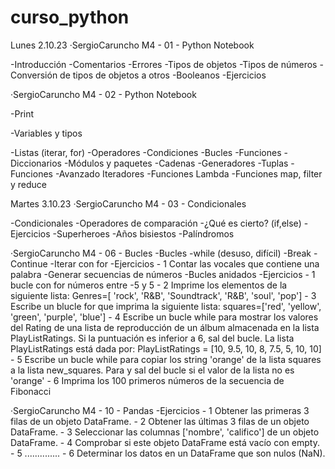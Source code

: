 # curso_python

  Lunes 2.10.23
·SergioCaruncho M4 - 01 - Python Notebook
  
  -Introducción
  -Comentarios
  -Errores
  -Tipos de objetos
  -Tipos de números
  -Conversión de tipos de objetos a otros
  -Booleanos
  -Ejercicios
  
·SergioCaruncho M4 - 02 - Python Notebook
  
  -Print
  
  -Variables y tipos
  
  -Listas (iterar, for)
  -Operadores
  -Condiciones
  -Bucles
  -Funciones
  -Diccionarios
  -Módulos y paquetes
  -Cadenas
  -Generadores
  -Tuplas
  -Funciones
  -Avanzado Iteradores
  -Funciones Lambda
  -Funciones map, filter y reduce

  Martes 3.10.23
·SergioCaruncho M4 - 03 - Condicionales
  
  -Condicionales
    -Operadores de comparación
  -¿Qué es cierto? (if,else)
    -Ejercicios
      -Superheroes
      -Años bisiestos
      -Palíndromos
    
·SergioCaruncho M4 - 06 - Bucles
  -Bucles
      -while (desuso, difícil)
      -Break
      -Continue
    -Iterar con for
    -Ejercicios 
      - 1 Contar las vocales que contiene una palabra
    -Generar secuencias de números
    -Bucles anidados
    -Ejercicios
      - 1 bucle con for números entre -5 y 5
      - 2 Imprime los elementos de la siguiente lista: Genres=[ 'rock', 'R&B', 'Soundtrack', 'R&B', 'soul', 'pop']
      - 3 Escribe un blucle for que imprima la siguiente lista: squares=['red', 'yellow', 'green', 'purple', 'blue']
      - 4 Escribe un bucle while para mostrar los valores del Rating de una lista de reproducción de un álbum almacenada en la lista PlayListRatings. Si la puntuación es inferior a 6, sal del bucle. La lista PlayListRatings está dada por: PlayListRatings = [10, 9.5, 10, 8, 7.5, 5, 10, 10]
      - 5 Escribe un bucle while para copiar los string 'orange' de la lista squares a la lista new_squares. Para y sal del bucle si el valor de la lista no es 'orange'
      - 6 Imprima los 100 primeros números de la secuencia de Fibonacci

·SergioCaruncho M4 - 10 - Pandas
  -Ejercicios
    - 1 Obtener las primeras 3 filas de un objeto DataFrame.
    - 2 Obtener las últimas 3 filas de un objeto DataFrame.
    - 3 Seleccionar las columnas ['nombre', 'califico'] de un objeto DataFrame.
    - 4 Comprobar si este objeto DataFrame está vacío con empty.
    - 5 ..............
    - 6 Determinar los datos en un DataFrame que son nulos (NaN).
  
